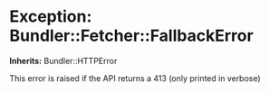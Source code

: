 # Exception: Bundler::Fetcher::FallbackError
**Inherits:** Bundler::HTTPError
    

This error is raised if the API returns a 413 (only printed in verbose)



